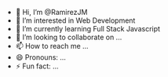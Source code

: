 - 👋 Hi, I’m @RamirezJM
- 👀 I’m interested in Web Development
- 🌱 I’m currently learning Full Stack Javascript
- 💞️ I’m looking to collaborate on ...
- 📫 How to reach me ...
- 😄 Pronouns: ...
- ⚡ Fun fact: ...

<!---
RamirezJM/RamirezJM is a ✨ special ✨ repository because its `README.md` (this file) appears on your GitHub profile.
You can click the Preview link to take a look at your changes.
--->
